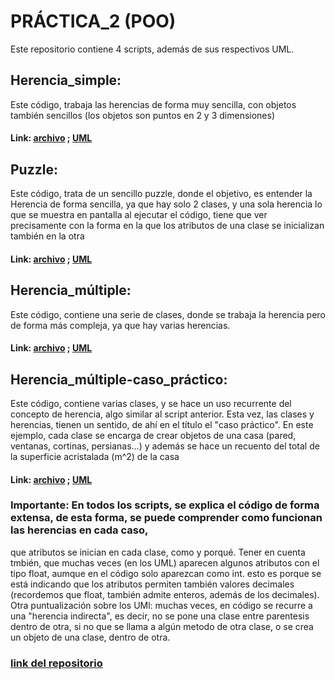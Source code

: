 # PRÁCTICA_2 (POO)
Este repositorio contiene 4 scripts, además de sus respectivos UML.

## Herencia_simple:
Este código, trabaja las herencias de forma muy sencilla, con objetos también sencillos (los objetos son puntos en 2 y 3 dimensiones)
#### Link: [archivo](https://github.com/Valdi183/Practica_2_POO/blob/main/Herencia_simple.py) ; [UML](https://github.com/Valdi183/Practica_2_POO/blob/main/UML_herencia_simple.drawio.png)

## Puzzle:
Este código, trata de un sencillo puzzle, donde el objetivo, es entender la Herencia de forma sencilla, ya que hay solo 2 clases, y una sola herencia
lo que se muestra en pantalla al ejecutar el código, tiene que ver precisamente con la forma en la que los atributos de una clase se inicializan también en la otra
#### Link: [archivo](https://github.com/Valdi183/Practica_2_POO/blob/main/puzzle.py) ; [UML](https://github.com/Valdi183/Practica_2_POO/blob/main/UML_puzzle.drawio.png)

## Herencia_múltiple:
Este código, contiene una serie de clases, donde se trabaja la herencia pero de forma más compleja, ya que hay varias herencias.
#### Link: [archivo](https://github.com/Valdi183/Practica_2_POO/blob/main/herencia_multiple_diamante.py) ; [UML](https://github.com/Valdi183/Practica_2_POO/blob/main/UML-Herencia_multiple_diamante.drawio.png)

## Herencia_múltiple-caso_práctico:
Este código, contiene varias clases, y se hace un uso recurrente del concepto de herencia, algo similar al script anterior.
Esta vez, las clases y herencias, tienen un sentido, de ahí en el título el "caso práctico". En este ejemplo, cada clase
se encarga de crear objetos de una casa (pared, ventanas, cortinas, persianas...) y además se hace un recuento del total
de la superficie acristalada (m^2) de la casa
#### Link: [archivo](https://github.com/Valdi183/Practica_2_POO/blob/main/herencia_multiple-casoreal.py) ; [UML](https://github.com/Valdi183/Practica_2_POO/blob/main/UML-Herencia_multiple-caso_pr%C3%A1ctico.drawio.png)

### Importante: En todos los scripts, se explica el código de forma extensa, de esta forma, se puede comprender como funcionan las herencias en cada caso,
que atributos se inician en cada clase, como y porqué. Tener en cuenta tmbién, que muchas veces (en los UML) aparecen algunos atributos con el tipo float,
aumque en el código solo aparezcan como int. esto es porque se está indicando que los atributos permiten también valores decimales (recordemos que float,
también admite enteros, además de los decimales). Otra puntualización sobre los UMl: muchas veces, en código se recurre a una "herencia indirecta", es decir,
no se pone una clase entre parentesis dentro de otra, si no que se llama a algún metodo de otra clase, o se crea un objeto de una clase, dentro de otra.

### [link del repositorio](https://github.com/Valdi183/Practica_2_POO)
